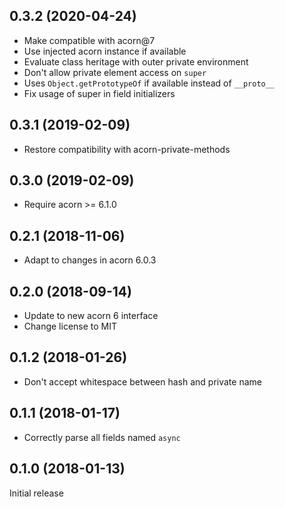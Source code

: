 ## 0.3.2 (2020-04-24)

* Make compatible with acorn@7
* Use injected acorn instance if available
* Evaluate class heritage with outer private environment
* Don't allow private element access on `super`
* Uses `Object.getPrototypeOf` if available instead of `__proto__`
* Fix usage of super in field initializers

## 0.3.1 (2019-02-09)

* Restore compatibility with acorn-private-methods

## 0.3.0 (2019-02-09)

* Require acorn >= 6.1.0

## 0.2.1 (2018-11-06)

* Adapt to changes in acorn 6.0.3

## 0.2.0 (2018-09-14)

* Update to new acorn 6 interface
* Change license to MIT

## 0.1.2 (2018-01-26)

* Don't accept whitespace between hash and private name

## 0.1.1 (2018-01-17)

* Correctly parse all fields named `async`

## 0.1.0 (2018-01-13)

Initial release
